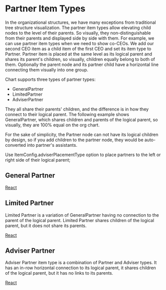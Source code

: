 # Partner Item Types
In the organizational structures, we have many exceptions from traditional tree structure visualization. The partner item types allow elevating child nodes to the level of their parents. So visually, they non-distinguishable from their parents and displayed side by side with them.  For example, we can use partner item types when we need to show co-CEOs.  We add our second CEO item as a child item of the first CEO and set its item type to Partner. Partner item is placed at the same level as its logical parent and shares its parent's children, so visually, children equally belong to both of them. Optionally the parent node and its partner child have a horizontal line connecting them visually into one group.

Chart supports three types of partner types:

* GeneralPartner
* LimitedPartner
* AdviserPartner

They all share their parents' children, and the difference is in how they connect to their logical parent. The following example shows GeneralPartner, which shares children and parents of the logical parent, so visually, they are 100% equal on the org chart.

For the sake of simplicity, the Partner node can not have its logical children by design, so if you add children to the partner node, they would be auto-converted into partner's assistants. 

Use ItemConfig.adviserPlacementType option to place partners to the left or right side of their logical parent;

## General Partner

[React](../src/Samples/GeneralPartnerItemType.js)

## Limited Partner

Limited Partner is a variation of GeneralPartner having no connection to the parent of the logical parent. Limited Partner shares children of the logical parent, but it does not share its parents. 

[React](../src/Samples/LimitedPartnerItemType.js)

## Adviser Partner

Adviser Partner item type is a combination of Partner and Adviser types. It has an in-row horizontal connection to its logical parent, it shares children of the logical parent, but it has no links to its parents.

[React](../src/Samples/AdviserPartnerItemType.js)